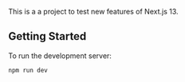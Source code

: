 This is a a project to test new features of Next.js 13.

## Getting Started

To run the development server:

```bash
npm run dev
```
